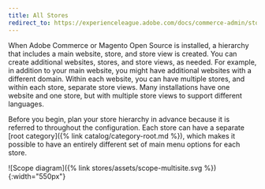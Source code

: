 ```yaml
---
title: All Stores
redirect_to: https://experienceleague.adobe.com/docs/commerce-admin/stores-sales/site-store/stores.html
---
```


When Adobe Commerce or Magento Open Source is installed, a hierarchy that includes a main website, store, and store view is created. You can create additional websites, stores, and store views, as needed. For example, in addition to your main website, you might have additional websites with a different domain. Within each website, you can have multiple stores, and within each store, separate store views. Many installations have one website and one store, but with multiple store views to support different languages.

Before you begin, plan your store hierarchy in advance because it is referred to throughout the configuration. Each store can have a separate [root category]({% link catalog/category-root.md %}), which makes it possible to have an entirely different set of main menu options for each store.

![Scope diagram]({% link stores/assets/scope-multisite.svg %}){:width="550px"}
